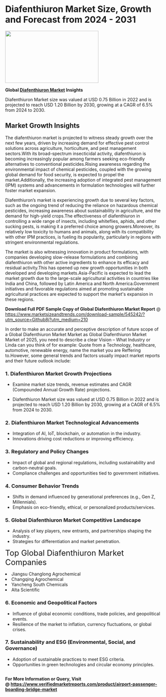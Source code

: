 <H1>Diafenthiuron Market Size, Growth and Forecast from 2024 - 2031</H1><img class="aligncenter size-medium wp-image-584254" src="https://thirdeyenews.in/wp-content/uploads/2024/09/Global-Market-Research-300x168.jpeg" alt="" width="300" height="168" /><p><strong>Global&nbsp;<a href="https://www.marketsizeandtrends.com/download-sample/545242/?utm_source=Github8j?utm_medium=210">Diafenthiuron Market</a> Insights</strong></p><p>Diafenthiuron Market size was valued at USD 0.75 Billion in 2022 and is projected to reach USD 1.20 Billion by 2030, growing at a CAGR of 6.5% from 2024 to 2030.</p><p><h2>Market Growth Insights</h2> <p>The diafenthiuron market is projected to witness steady growth over the next few years, driven by increasing demand for effective pest control solutions across agriculture, horticulture, and pest management sectors.With its broad-spectrum insecticidal activity, diafenthiuron is becoming increasingly popular among farmers seeking eco-friendly alternatives to conventional pesticides.Rising awareness regarding the environmental impact of chemical pesticides, coupled with the growing global demand for food security, is expected to propel the market.Additionally, the increasing adoption of integrated pest management (IPM) systems and advancements in formulation technologies will further foster market expansion.</p> <p>Diafenthiuron’s market is experiencing growth due to several key factors, such as the ongoing trend of reducing the reliance on hazardous chemical pesticides, increasing awareness about sustainability in agriculture, and the demand for high-yield crops.The effectiveness of diafenthiuron in controlling a wide range of insects, including whiteflies, aphids, and other sucking pests, is making it a preferred choice among growers.Moreover, its relatively low toxicity to humans and animals, along with its compatibility with other IPM practices, is fueling its popularity, particularly in regions with stringent environmental regulations.</p> <p>The market is also witnessing innovation in product formulations, with companies developing slow-release formulations and combining diafenthiuron with other active ingredients to enhance its efficacy and residual activity.This has opened up new growth opportunities in both developed and developing markets.Asia-Pacific is expected to lead the market growth due to the large-scale agricultural activities in countries like India and China, followed by Latin America and North America.Government initiatives and favorable regulations aimed at promoting sustainable agricultural practices are expected to support the market's expansion in these regions.</p> <p><span class=""><strong>Download Full PDF Sample Copy of Global Diafenthiuron Market Report</strong> @ <a href="https://www.marketsizeandtrends.com/download-sample/545242/?utm_source=Github8j?utm_medium=210" target="_blank">https://www.marketsizeandtrends.com/download-sample/545242/?utm_source=Github8j?utm_medium=210</a></span></p><p>In order to make an accurate and perceptive description of future scope of a Global&nbsp;Diafenthiuron Market Market as Global&nbsp;Diafenthiuron Market Market of 2025, you need to describe a clear Vision &ndash; What Industry or Linda can you think of for example: Quote from a Technology, healthcare, automotive, renewable energy, name the market you are Reffering to.However, some general trends and factors usually impact market reports and their future outlook include:</p><h3>1.&nbsp;<strong>Diafenthiuron Market Growth Projections</strong></h3><ul><li>Examine market size trends, revenue estimates and CAGR (Compounded Annual Growth Rate) projections.</li><li><p>Diafenthiuron Market size was valued at USD 0.75 Billion in 2022 and is projected to reach USD 1.20 Billion by 2030, growing at a CAGR of 6.5% from 2024 to 2030.</p></li></ul><h3>2.&nbsp;<strong>Diafenthiuron Market Technological Advancements</strong></h3><ul><li>Integration of AI, IoT, blockchain, or automation in the industry.</li><li>Innovations driving cost reductions or improving efficiency.</li></ul><h3>3.&nbsp;<strong>Regulatory and Policy Changes</strong></h3><ul><li>Impact of global and regional regulations, including sustainability and carbon-neutral goals.</li><li>Compliance challenges and opportunities tied to government initiatives.</li></ul><h3>4.&nbsp;<strong>Consumer Behavior Trends</strong></h3><ul><li>Shifts in demand influenced by generational preferences (e.g., Gen Z, Millennials).</li><li>Emphasis on eco-friendly, ethical, or personalized products/services.</li></ul><h3>5.&nbsp;<strong>Global Diafenthiuron Market Competitive Landscape</strong></h3><ul><li>Analysis of key players, new entrants, and partnerships shaping the industry.</li><li>Strategies for differentiation and market penetration.</li></ul><p data-pm-slice="1 1 []"><span style="color: inherit; font-family: inherit; font-size: 25px;">Top Global Diafenthiuron Market Companies</span></p><div class="" data-test-id=""><p><li>Jiangsu Changlong Agrochemical</li><li> Changqing Agrochemical</li><li> Yancheng South Chemicals</li><li> Alta Scientific</li></p></div><h3>6.&nbsp;<strong>Economic and Geopolitical Factors</strong></h3><ul><li>Influence of global economic conditions, trade policies, and geopolitical events.</li><li>Resilience of the market to inflation, currency fluctuations, or global crises.</li></ul><h3>7.&nbsp;<strong>Sustainability and ESG (Environmental, Social, and Governance)</strong></h3><ul><li>Adoption of sustainable practices to meet ESG criteria.</li><li>Opportunities in green technologies and circular economy principles.</li></ul><h2><strong style="font-size: 14px;">For More Information or Query, Visit @&nbsp;</strong><a style="background-color: #ffffff; font-size: 14px;" href="https://www.marketsizeandtrends.com/report/diafenthiuron-market/" target="_blank">https://www.verifiedmarketreports.com/product/airport-passenger-boarding-bridge-market</a></h2>